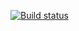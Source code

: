 [![Build status](https://ci.appveyor.com/api/projects/status/rcqa2n85wli6oxj7?svg=true)](https://ci.appveyor.com/project/PVLKorobov/nt-js2-4-1)

